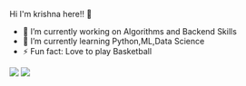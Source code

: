  Hi I'm krishna here!! 👋


- 🔭 I’m currently working on Algorithms and Backend Skills
- 🌱 I’m currently learning Python,ML,Data Science
- ⚡ Fun fact: Love to play Basketball
<img src="https://komarev.com/ghpvc/?username=kri-sh27&color=dc143c">
<img src="https://github-readme-stats.vercel.app/api?username=kri-sh27&&show_icons=true&title_color=00bfff&icon_color=fa8010&text_color=ffffff&bg_color=2f4f4f">

